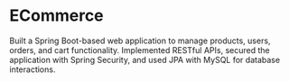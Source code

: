 # ECommerce
Built a Spring Boot-based web application to manage products, users, orders, and cart functionality. Implemented RESTful APIs, secured the application with Spring Security, and used JPA with MySQL for database interactions.
